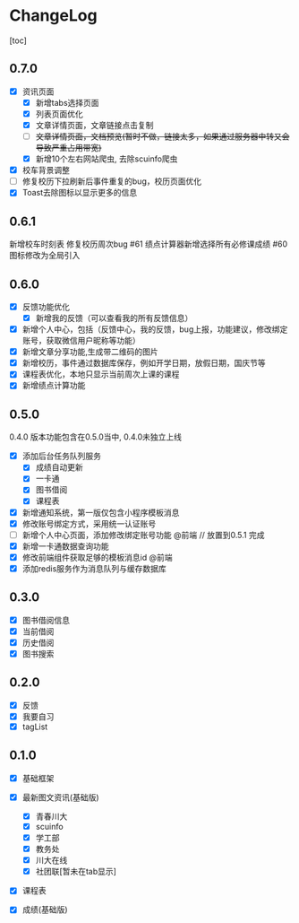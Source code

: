 # ChangeLog

[toc]

## 0.7.0
- [x] 资讯页面
  - [x] 新增tabs选择页面
  - [x] 列表页面优化
  - [x] 文章详情页面，文章链接点击复制
  - [ ] ~~文章详情页面，文档预览(暂时不做，链接太多，如果通过服务器中转又会导致严重占用带宽)~~
  - [x] 新增10个左右网站爬虫, 去除scuinfo爬虫
- [x] 校车背景调整
- [ ] 修复校历下拉刷新后事件重复的bug，校历页面优化
- [x] Toast去除图标以显示更多的信息

## 0.6.1

新增校车时刻表
修复校历周次bug #61
绩点计算器新增选择所有必修课成绩 #60
图标修改为全局引入

## 0.6.0
- [x] 反馈功能优化
  - [x] 新增我的反馈（可以查看我的所有反馈信息）
- [x] 新增个人中心，包括（反馈中心，我的反馈，bug上报，功能建议，修改绑定账号，获取微信用户昵称等功能）
- [x] 新增文章分享功能,生成带二维码的图片
- [x] 新增校历，事件通过数据库保存，例如开学日期，放假日期，国庆节等
- [x] 课程表优化，本地只显示当前周次上课的课程
- [x] 新增绩点计算功能

## 0.5.0

0.4.0 版本功能包含在0.5.0当中, 0.4.0未独立上线

- [x] 添加后台任务队列服务
    - [x] 成绩自动更新
    - [x] 一卡通
    - [x] 图书借阅
    - [x] 课程表
- [x] 新增通知系统，第一版仅包含小程序模板消息
- [x] 修改账号绑定方式，采用统一认证账号
- [ ] 新增个人中心页面，添加修改绑定账号功能 @前端 // 放置到0.5.1 完成
- [x] 新增一卡通数据查询功能
- [x] 修改前端组件获取足够的模板消息id @前端
- [x] 添加redis服务作为消息队列与缓存数据库

## 0.3.0

- [x] 图书借阅信息
 - [x] 当前借阅
 - [x] 历史借阅
- [x] 图书搜索

## 0.2.0

- [x] 反馈
- [x] 我要自习
- [x] tagList

## 0.1.0

- [x] 基础框架
- [x] 最新图文资讯(基础版)
  - [x] 青春川大
  - [x] scuinfo
  - [x] 学工部
  - [x] 教务处
  - [x] 川大在线
  - [x] 社团联[暂未在tab显示]

- [x] 课程表
- [x] 成绩(基础版)



